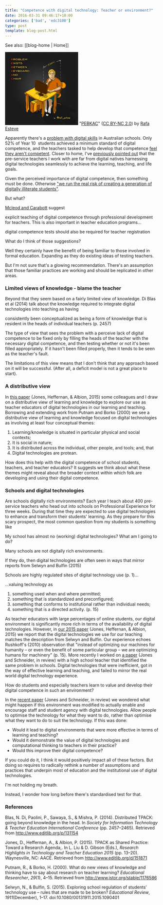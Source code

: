 ```yaml
---
title: "Competence with digital technology: Teacher or environment?"
date: 2016-03-31 09:46:17+10:00
categories: ['bad', 'edc3100']
type: post
template: blog-post.html
---
```


See also: [[blog-home | Home]]

[![PEBKAC by Rafa Esteve, on Flickr](images/13928696037_37aa61542a_m.jpg "PEBKAC by Rafa Esteve, on Flickr")](https://www.flickr.com/photos/morosbruts/13928696037/) "[PEBKAC](https://www.flickr.com/photos/morosbruts/13928696037/)" ([CC BY-NC 2.0](https://creativecommons.org/licenses/by-nc/2.0/)) by [Rafa Esteve](https://www.flickr.com/people/morosbruts/) [](http://www.imagecodr.org/)

Apparently there's a [problem with digital skills](https://theconversation.com/students-struggle-with-digital-skills-because-their-teachers-lack-confidence-56071) in Australian schools. Only 52% of Year 10  students achieved a minimum standard of digital competence, and the teachers tasked to help develop that competence [feel they aren't competent](http://www.sciencedirect.com/science/article/pii/S0360131511002065). Closer to home, I've [previously pointed out](/blog2/2013/03/13/many-of-our-students-are-neither-digital-natives-nor-digitally-literate/) that the pre-service teachers I work with are far from digital natives harnessing digital technologies seamlessly to achieve the learning, teaching, and life goals.

Given the perceived importance of digital competence, then something must be done. Otherwise ["we run the real risk of creating a generation of digitally illiterate students"](https://theconversation.com/ict-is-failing-in-schools-heres-why-50890).

But what?

[Mcleod and Carabott](https://theconversation.com/students-struggle-with-digital-skills-because-their-teachers-lack-confidence-56071) suggest

explicit teaching of digital competence through professional development for teachers. This is also important in teacher education programs...

digital competence tests should also be required for teacher registration

What do I think of those suggestions?

Well they certainly have the benefit of being familiar to those involved in formal education. Expanding as they do existing ideas of testing teachers.

But I'm not sure that's a glowing recommendation. There's an assumption that those familiar practices are working and should be replicated in other areas.

### Limited views of knowledge - blame the teacher

Beyond that they seem based on a fairly limited view of knowledge. Di Blas et al (2014) talk about the knowledge required to integrate digital technologies into teaching as having

consistently been conceptualized as being a form of knowledge that is resident in the heads of individual teachers (p. 2457)

The type of view that sees the problem with a perceive lack of digital competence to be fixed only by filling the heads of the teacher with the necessary digital competence, and then testing whether or not it's been filled appropriately. If it hasn't been filled properly, then it tends to be seen as the teacher's fault.

The limitations of this view means that I don't think that any approach based on it will be successful. (After all, a deficit model is not a great place to start).

### A distributive view

In [this paper](/blog2/2015/01/06/tpack-as-shared-practice-toward-a-research-agenda/) (Jones, Heffernan, & Albion, 2015) some colleagues and I draw on a distributive view of learning and knowledge to explore our use as teacher educators of digital technologies in our learning and teaching. Borrowing and extending work from Putnam and Borko (2000) we see a distributive view of learning and knowledge focused on digital technologies as involving at least four conceptual themes:

1. Learning/knowledge is situated in particular physical and social contexts;
2. It is social in nature;
3. It is distributed across the individual, other people, and tools; and, that
4. Digital technologies are protean.

How does this help with the digital competence of school students, teachers, and teacher educators? It suggests we think about what these themes might reveal about the broader context within which folk are developing and using their digital competence.

### Schools and digital technologies

Are schools digitally rich environments? Each year I teach about 400 pre-service teachers who head out into schools on Professional Experience for three weeks. During that time they are expected to use digital technologies to enhance and transform their students' learning. As they prepare for this scary prospect, the most common question from my students is something like

My school has almost no (working) digital technologies? What am I going to do?

Many schools are not digitally rich environments.

If they do, then digital technologies are often seen in ways that mirror reports from Selwyn and Bulfin (2015)

Schools are highly regulated sites of digital technology use (p. 1)...

...valuing technology as

1. something used when and where permitted;
2. something that is standardized and preconfigured;
3. something that conforms to institutional rather than individual needs;
4. something that is a directed activity. (p. 15)

As teacher educators with large percentages of online students, our digital environment is significantly more rich in terms of the availability of digital technologies. However, in [our 2015 paper](/blog2/2015/01/06/tpack-as-shared-practice-toward-a-research-agenda/) (Jones, Heffernan, & Albion, 2015) we report that the digital technologies we use for our teaching matches the description from Selwyn and Bulfin. Our experience echoes Rushkoff's (2010) observation that "instead of optimizing our machines for humanity – or even the benefit of some particular group – we are optimizing humans for machinery" (p. 15). More recently I worked on [a paper](/blog2/2016/02/02/what-if-our-digital-technologies-were-protean-implications-for-computational-thinking-learning-and-teaching/) (Jones and Schneider, in review) with a high school teacher that identified the same problem in schools. Digital technologies that were inefficient, got in the way of effective learning and teaching, and failed to mirror the real world digital technology experience.

How do students and especially teachers learn to value and develop their digital competence in such an environment?

In the [recent paper](/blog2/2016/02/02/what-if-our-digital-technologies-were-protean-implications-for-computational-thinking-learning-and-teaching/) (Jones and Schneider, in review) we wondered what might happen if this environment was modified to actually enable and encourage staff and student agency with digital technologies. Allow people to optimise the technology for what they want to do, rather than optimise what they want to do to suit the technology. If this was done:

- Would it lead to digital environments that were more effective in terms of learning and teaching?
- Would it demonstrate the value of digital technologies and computational thinking to teachers in their practice?
- Would this improve their digital competence?

If you could do it, I think it would positively impact all of these factors. But doing so requires to radically rethink a number of assumptions and practices that underpin most of education and the institutional use of digital technologies.

I'm not holding my breath.

Instead, I wonder how long before there's standardised test for that.

### References

Blas, N. Di, Paolini, P., Sawaya, S., & Mishra, P. (2014). Distributed TPACK: going beyond knowledge in the head. In _Society for Information Technology & Teacher Education International Conference_ (pp. 2457–2465). Retrieved from http://www.editlib.org/p/131154

Jones, D., Heffernan, A., & Albion, P. (2015). TPACK as Shared Practice: Toward a Research Agenda,. In L. Liu & D. Gibson (Eds.), _Research Highlights in Technology and Teacher Education 2015_ (pp. 13–20). Waynesville, NC: AACE. Retrieved from http://www.editlib.org/d/151871

Putnam, R., & Borko, H. (2000). What do new views of knowledge and thinking have to say about research on teacher learning? _Educational Researcher_, _29_(1), 4–15. Retrieved from http://www.jstor.org/stable/1176586

Selwyn, N., & Bulfin, S. (2015). Exploring school regulation of students’ technology use – rules that are made to be broken? _Educational Review_, _1911_(December), 1–17. doi:10.1080/00131911.2015.1090401